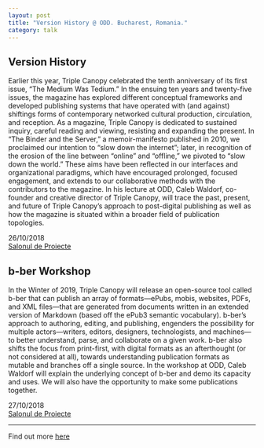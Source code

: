 ```yaml
---
layout: post
title: "Version History @ ODD. Bucharest, Romania."
category: talk
---
```


## Version History

Earlier this year, Triple Canopy celebrated the tenth anniversary of its first issue, “The Medium Was Tedium.” In the ensuing ten years and twenty-five issues, the magazine has explored different conceptual frameworks and developed publishing systems that have operated with (and against) shiftings forms of contemporary networked cultural production, circulation, and reception. As a magazine, Triple Canopy is dedicated to sustained inquiry, careful reading and viewing, resisting and expanding the present. In “The Binder and the Server,” a memoir-manifesto published in 2010, we proclaimed our intention to “slow down the internet”; later, in recognition of the erosion of the line between “online” and “offline,” we pivoted to “slow down the world.” These aims have been reflected in our interfaces and organizational paradigms, which have encouraged prolonged, focused engagement, and extends to our collaborative methods with the contributors to the magazine. In his lecture at ODD, Caleb Waldorf, co-founder and creative director of Triple Canopy, will trace the past, present, and future of Triple Canopy’s approach to post-digital publishing as well as how the magazine is situated within a broader field of publication topologies.

26/10/2018  
[Salonul de Proiecte](http://www.salonuldeproiecte.ro/)

## b-ber Workshop

In the Winter of 2019, Triple Canopy will release an open-source tool called b-ber that can publish an array of formats—ePubs, mobis, websites, PDFs, and XML files—that are generated from documents written in an extended version of Markdown (based off the ePub3 semantic vocabulary). b-ber’s approach to authoring, editing, and publishing, engenders the possibility for multiple actors—writers, editors, designers, technologists, and machines—to better understand, parse, and collaborate on a given work. b-ber also shifts the focus from print-first, with digital formats as an afterthought (or not considered at all), towards understanding publication formats as mutable and branches off a single source. In the workshop at ODD, Caleb Waldorf will explain the underlying concept of b-ber and demo its capacity and uses. We will also have the opportunity to make some publications together.

27/10/2018  
[Salonul de Proiecte](http://www.salonuldeproiecte.ro/)

***

Find out more [here](http://www.oddweb.org/activity/odd-theory-12/?fbclid=IwAR156MjoIRCqJEM7rRgpNk0D8-o4DsmnKvsdqUNSDUAu_pjgP2jLEFApp_M)